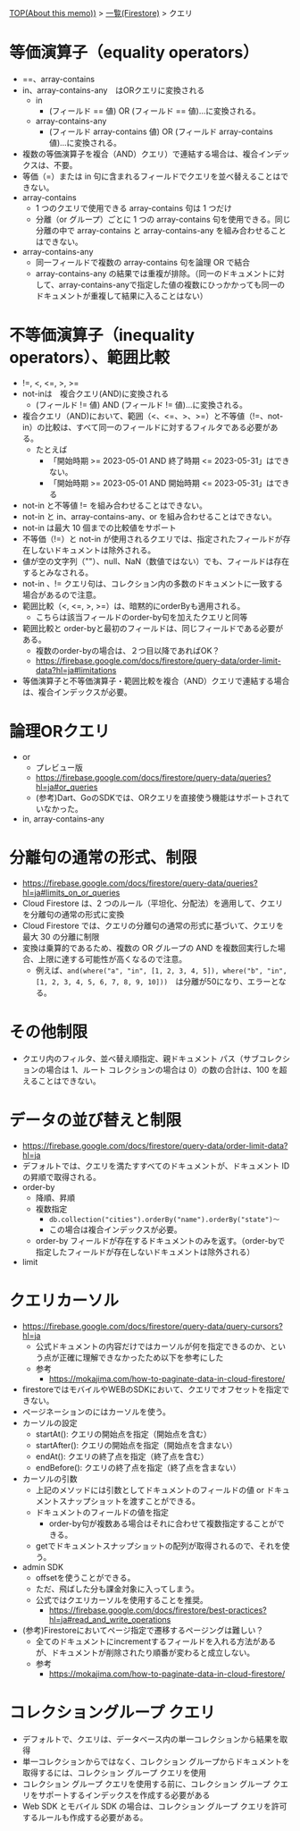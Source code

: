 [TOP(About this memo))](../README.md) > [一覧(Firestore)](./README.md) > クエリ



# 等価演算子（equality operators）
* ==、array-contains
* in、array-contains-any　はORクエリに変換される
    * in
        * (フィールド == 値) OR (フィールド == 値)...に変換される。
    * array-contains-any
        * (フィールド array-contains 値) OR (フィールド array-contains 値)...に変換される。
* 複数の等価演算子を複合（AND）クエリ）で連結する場合は、複合インデックスは、不要。
* 等価（=）または in 句に含まれるフィールドでクエリを並べ替えることはできない。
* array-contains
    * 1 つのクエリで使用できる array-contains 句は 1 つだけ
    * 分離（or グループ）ごとに 1 つの array-contains 句を使用できる。同じ分離の中で array-contains と array-contains-any を組み合わせることはできない。
* array-contains-any 
    * 同一フィールドで複数の array-contains 句を論理 OR で結合
    * array-contains-any の結果では重複が排除。（同一のドキュメントに対して、array-contains-anyで指定した値の複数にひっかかっても同一のドキュメントが重複して結果に入ることはない）

# 不等価演算子（inequality operators）、範囲比較
* !=, <, <=, >, >=
* not-inは　複合クエリ(AND)に変換される
    * (フィールド != 値) AND (フィールド != 値)...に変換される。
* 複合クエリ（AND)において、範囲（<、<=、>、>=）と不等値（!=、not-in）の比較は、すべて同一のフィールドに対するフィルタである必要がある。
    * たとえば 
        * 「開始時期 >= 2023-05-01 AND 終了時期 <= 2023-05-31」はできない。
        * 「開始時期 >= 2023-05-01 AND 開始時期 <= 2023-05-31」はできる
* not-in と不等値 != を組み合わせることはできない。
* not-in と in、array-contains-any、or を組み合わせることはできない。
* not-in は最大 10 個までの比較値をサポート
* 不等価（!=）と not-in が使用されるクエリでは、指定されたフィールドが存在しないドキュメントは除外される。
* 値が空の文字列（""）、null、NaN（数値ではない）でも、フィールドは存在するとみなされる。
* not-in 、!= クエリ句は、コレクション内の多数のドキュメントに一致する場合があるので注意。
* 範囲比較（<, <=, >, >=）は、暗黙的にorderByも適用される。
    * こちらは該当フィールドのorder-by句を加えたクエリと同等
* 範囲比較と order-byと最初のフィールドは、同じフィールドである必要がある。
    * 複数のorder-byの場合は、２つ目以降であればOK？
    * https://firebase.google.com/docs/firestore/query-data/order-limit-data?hl=ja#limitations
* 等価演算子と不等価演算子・範囲比較を複合（AND）クエリで連結する場合は、複合インデックスが必要。

# 論理ORクエリ
* or
    * プレビュー版
    * https://firebase.google.com/docs/firestore/query-data/queries?hl=ja#or_queries
    * (参考)Dart、GoのSDKでは、ORクエリを直接使う機能はサポートされていなかった。
* in, array-contains-any

# 分離句の通常の形式、制限
* https://firebase.google.com/docs/firestore/query-data/queries?hl=ja#limits_on_or_queries
* Cloud Firestore は、2 つのルール（平坦化、分配法）を適用して、クエリを分離句の通常の形式に変換
* Cloud Firestore では、クエリの分離句の通常の形式に基づいて、クエリを最大 30 の分離に制限
* 変換は乗算的であるため、複数の OR グループの AND を複数回実行した場合、上限に達する可能性が高くなるので注意。
    * 例えば、`and(where("a", "in", [1, 2, 3, 4, 5]), where("b", "in", [1, 2, 3, 4, 5, 6, 7, 8, 9, 10]))`　は分離が50になり、エラーとなる。

# その他制限
* クエリ内のフィルタ、並べ替え順指定、親ドキュメント パス（サブコレクションの場合は 1、ルート コレクションの場合は 0）の数の合計は、100 を超えることはできない。

# データの並び替えと制限
* https://firebase.google.com/docs/firestore/query-data/order-limit-data?hl=ja
* デフォルトでは、クエリを満たすすべてのドキュメントが、ドキュメント ID の昇順で取得される。
* order-by
    * 降順、昇順
    * 複数指定
        * `db.collection("cities").orderBy("name").orderBy("state")〜`
        * この場合は複合インデックスが必要。
    * order-by フィールドが存在するドキュメントのみを返す。（order-byで指定したフィールドが存在しないドキュメントは除外される）
* limit

# クエリカーソル
* https://firebase.google.com/docs/firestore/query-data/query-cursors?hl=ja
    * 公式ドキュメントの内容だけではカーソルが何を指定できるのか、という点が正確に理解できなかったため以下を参考にした
    * 参考
        * https://mokajima.com/how-to-paginate-data-in-cloud-firestore/
* firestoreではモバイルやWEBのSDKにおいて、クエリでオフセットを指定できない。
* ページネーションのにはカーソルを使う。
* カーソルの設定
    * startAt(): クエリの開始点を指定（開始点を含む）
    * startAfter(): クエリの開始点を指定（開始点を含まない）
    * endAt(): クエリの終了点を指定（終了点を含む）
    * endBefore(): クエリの終了点を指定（終了点を含まない）
* カーソルの引数
    * 上記のメソッドには引数としてドキュメントのフィールドの値  or  ドキュメントスナップショットを渡すことができる。
    * ドキュメントのフィールドの値を指定
        * order-by句が複数ある場合はそれに合わせて複数指定することができる。
    * getでドキュメントスナップショットの配列が取得されるので、それを使う。
* admin SDK
    * offsetを使うことができる。
    * ただ、飛ばした分も課金対象に入ってしまう。
    * 公式ではクエリカーソルを使用することを推奨。
        * https://firebase.google.com/docs/firestore/best-practices?hl=ja#read_and_write_operations
* (参考)Firestoreにおいてページ指定で遷移するページングは難しい？
    * 全てのドキュメントにincrementするフィールドを入れる方法があるが、ドキュメントが削除されたり順番が変わると成立しない。
    * 参考
        * https://mokajima.com/how-to-paginate-data-in-cloud-firestore/

# コレクショングループ クエリ
* デフォルトで、クエリは、データベース内の単一コレクションから結果を取得
* 単一コレクションからではなく、コレクション グループからドキュメントを取得するには、コレクション グループ クエリを使用
* コレクション グループ クエリを使用する前に、コレクション グループ クエリをサポートするインデックスを作成する必要がある
* Web SDK とモバイル SDK の場合は、コレクション グループ クエリを許可するルールも作成する必要がある。
